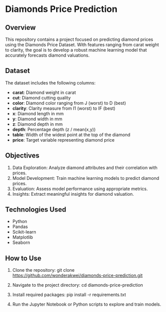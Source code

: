 # Diamonds Price Prediction

## Overview

This repository contains a project focused on predicting diamond prices using the Diamonds Price Dataset. With features ranging from carat weight to clarity, the goal is to develop a robust machine learning model that accurately forecasts diamond valuations.

## Dataset

The dataset includes the following columns:
- **carat**: Diamond weight in carat
- **cut**: Diamond cutting quality
- **color**: Diamond color ranging from J (worst) to D (best)
- **clarity**: Clarity measure from I1 (worst) to IF (best)
- **x**: Diamond length in mm
- **y**: Diamond width in mm
- **z**: Diamond depth in mm
- **depth**: Percentage depth (z / mean(x,y))
- **table**: Width of the widest point at the top of the diamond
- **price**: Target variable representing diamond price

## Objectives

1. Data Exploration: Analyze diamond attributes and their correlation with prices.
2. Model Development: Train machine learning models to predict diamond prices.
3. Evaluation: Assess model performance using appropriate metrics.
4. Insights: Extract meaningful insights for diamond valuation.

## Technologies Used

- Python
- Pandas
- Scikit-learn
- Matplotlib
- Seaborn

## How to Use

1. Clone the repository:
git clone https://github.com/wonderakwei/diamonds-price-prediction.git

2. Navigate to the project directory:
cd diamonds-price-prediction

3. Install required packages:
pip install -r requirements.txt

4. Run the Jupyter Notebook or Python scripts to explore and train models.
